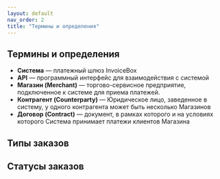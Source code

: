 ```yaml
---
layout: default
nav_order: 2
title: "Термины и определения"
---
```


## Термины и определения

- **Система** — платежный шлюз InvoiceBox
- **API** — программный интерфейс для взаимодействия с системой
- **Магазин (Merchant)** — торгово-сервисное предприятие, подключенное к системе для приема платежей.
- **Контрагент (Counterparty)** — Юридическое лицо, заведенное в систему, у одного контрагента может быть несколько Магазинов
- **Договор (Contract)** — документ, в рамках которого и на условиях которого Система принимает платежи клиентов Магазина

## Типы заказов

## Статусы заказов
